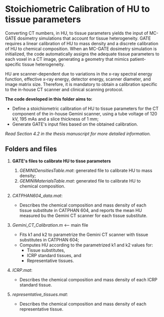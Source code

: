 # Stoichiometric Calibration of HU to tissue parameters

Converting CT numbers, in HU, to tissue parameters yields the input of MC-GATE
dosimetry simulations that account for tissue heterogeneity.
GATE requires a linear calibration of HU to mass density and a discrete
calibration of HU to chemical composition.
When an MC-GATE dosimetry simulation is initialized, the code automatically
assigns the adequate tissue parameters to each voxel in a CT image, generating
a geometry that mimics patient-specific tissue heterogeneity.

HU are scanner-dependent due to variations in the x-ray spectral energy
function, effective x-ray energy, detector energy, scanner diameter, and image
matrix size. Therefore, it is mandatory to obtain a calibration specific to the
in-house CT scanner and clinical scanning protocol.

**The code developed in this folder aims to:**
- Define a stoichiometric calibration of HU to tissue parameters for the CT
 component of the in-house Gemini scanner, using a tube voltage of 120 kV, 195
 mAs and a slice thickness of  1 mm;
- Generate GATE's input files based on the obtained calibration.

*Read Section 4.2 in the thesis manuscript for more detailed information.*

## Folders and files

1. **GATE's files to calibrate HU to tisse parameters**
   1. *GEMINIDensitiesTable.mat*: generated file to calibrate HU to mass density;
   2. *GEMINIMaterialsTable.mat*: generated file to calibrate HU to chemical composition.

2. *CATPHAN604_data.mat*:
    - Describes the chemical composition and mass density of each tissue
    substitute in CATPHAN 604, and reports the mean HU measured bu the Gemini CT
    scanner for each tissue substitute.

3. *Gemini_CT_Calibration.m* <-- main file
   - Fits k1 and k2 to parametrize the Gemini CT scanner with tissue substitutes
  in CATPHAN 604;
   - Computes HU according to the parametrized k1 and k2 values for:
     - Tissue substitutes,
     - ICRP standard tissues, and
     - Representative tissues.

4. *ICRP.mat*:
   - Describes the chemical composition and mass density of each ICRP standard
   tissue.

5. *representative_tissues.mat*:
   - Describes the chemical composition and mass density of each representative tissue.
